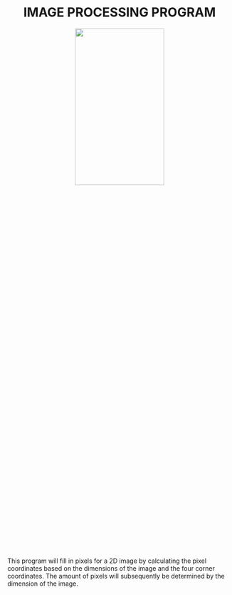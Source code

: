 <h1 align="center"> IMAGE PROCESSING PROGRAM </h1>

<p align="center" width="30%">
    <img height="30%" src="https://github.com/nssensalo/CodeMentorPractice/blob/main/images/pixel_image.jpg" width="200" height="300" />
</p>

This program will fill in pixels for a 2D image by calculating the pixel coordinates based on the dimensions of the image and the four corner coordinates. The amount of pixels will subsequently be determined by the dimension of the image. 

